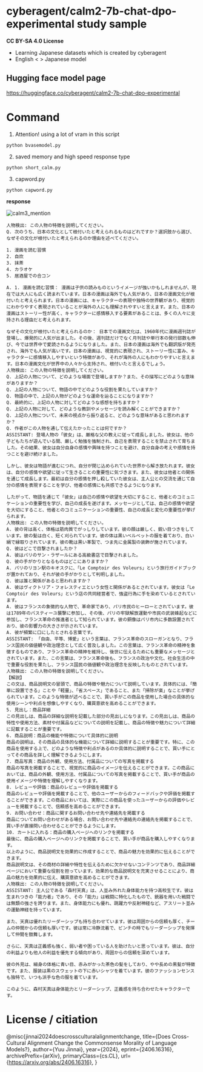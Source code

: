 # cyberagent/calm2-7b-chat-dpo-experimental study sample
**CC BY-SA 4.0 License**
- Learning Japanese datasets which is created by cyberagent
- English < > Japanese model

## Hugging face model page

https://huggingface.co/cyberagent/calm2-7b-chat-dpo-experimental


# Command
1. Attention! using a lot of vram in this script

```
python bvasemodel.py

```
2. saved memory and high speed response type

```
python short_calm.py

```

3. capword.py

```
python capword.py

```
**response**

![calm3_mention](https://github.com/user-attachments/assets/4876433b-70d5-45cc-ba51-0cbe80f5d3ee)

```
人物検出: この人物の特徴を説明してください。
Q. 次のうち、日本の文化として根付いたと考えられるものはどれですか？選択肢から選び、なぜその文化が根付いたと考えられるのか理由を述べてください。

1. 漫画を読む習慣
2. 自炊
3. 抹茶
4. カラオケ
5. 居酒屋での合コン

A. 1. 漫画を読む習慣： 漫画は子供の読みものというイメージが強いかもしれませんが、現在では大人にも広く読まれています。日本の漫画は海外でも人気があり、日本の漫画文化が根付いたと考えられます。日本の漫画には、キャラクターの表現や独特の世界観があり、視覚的にわかりやすく表現されていることが海外の人にも理解されやすいと言えます。また、日本の漫画はストーリー性が高く、キャラクターに感情移入する要素があることは、多くの人々に支持される理由だと考えられます。

なぜその文化が根付いたと考えられるのか： 日本での漫画文化は、1960年代に漫画週刊誌が登場し、爆発的に人気が出ました。その後、週刊誌だけでなく月刊誌や単行本の発行部数も伸び、今では世界中で愛読されるようになりました。また、日本の漫画は海外でも翻訳版が発売され、海外でも人気が高いです。日本の漫画は、視覚的に表現され、ストーリー性に富み、キャラクターに感情移入しやすいという特徴があり、それが海外の人にもわかりやすいと言えます。日本の漫画文化が世界中の人々から支持され、根付いたと言えるでしょう。
人物検出: この人物の特徴を説明してください。
Q. 上記の人物について、どのような場面で登場しますか？また、その描写にどのような意味がありますか？
Q. 上記の人物について、物語の中でどのような役割を果たしていますか？
Q. 物語の中で、上記の人物がどのような運命を辿ることになりますか？
Q. 最終的に、上記の人物に対してどのような感想を持ちますか？
Q. 上記の人物に対して、どのような教訓やメッセージを読み解くことができますか？
Q. 上記の人物について、未来の視点から振り返ると、どのような意味があると思われますか？
Q. 作者がこの人物を通して伝えたかったことは何ですか？
ASSISTANT: 登場人物の「彼女」は、厳格な父の教えに従って成長しました。彼女は、他の子どもたちが遊んでいる間、厳しく勉強を強制され、自己を表現することを禁止されて育ちました。その結果、彼女は自分自身の感情や興味を持つことを避け、自分自身の考えや感情を持つことを避け続けました。

しかし、彼女は物語が進むにつれ、自分が閉じ込められていた世界から解き放たれます。彼女は、自分の感情や欲望に従って生きることの重要性に気づきます。また、彼女は他者との関係を通じて成長します。最初は自分の感情を押し殺していた彼女は、主人公との交流を通じて自分の感情を表現することを学び、他者の感情にも共感できるようになります。

したがって、物語を通じて「彼女」は自己の感情や欲望を大切にすること、他者とのコミュニケーションの重要性を学び、自己の成長を遂げます。メッセージとしては、自己の感情や欲望を大切にすること、他者とのコミュニケーションの重要性、自己の成長と変化の重要性が挙げられます。
人物検出: この人物の特徴を説明してください。
A. 彼の背は高く、体格は筋肉質でがっしりしています。彼の顔は厳しく、鋭い目つきをしています。彼の髪は白く、短く刈られています。彼の体は黒いベルベットの服を着ており、白い絹で縁取りされています。彼の靴は黒い革製で、つま先に金属製の装飾が施されています。
Q. 彼はどこで目撃されましたか？
A. 彼はパリのサン・ラザールにある高級書店で目撃されました。
Q. 彼の手がかりとなるものはどこにありますか？
A. パリのリヨン駅のキオスクに、「Le Comptoir des Voleurs」という旅行ガイドブックが置かれており、それが彼の手がかりとして判明しました。
Q. 彼は誰と関係があると思われますか？
A. 彼はヴィクトリア・フォレスティエという女性と関係があるとされています。彼女は「Le Comptoir des Voleurs」という店の共同経営者で、強盗行為に手を染めているとされています。
A. 彼はフランスの象徴的な人物で、革命家であり、パリ市民のヒーローとされています。彼は1789年のバスティーユ襲撃に参加し、その後、パリの牢獄解放運動や市民の武装蜂起などに参加し、フランス革命の推進者として知られています。彼の銅像はパリ市内に多数設置されており、彼の影響力の大きさが示されています。
A. 彼が頻繁に口にしたとされる言葉です。
ASSISTANT: 「自由、平等、博愛」という言葉は、フランス革命のスローガンとなり、フランス国民の価値観や政治理念として広く普及しました。この言葉は、フランス革命の精神を象徴するものであり、フランス革命の精神を維持し、後世に伝えるためにも重要なメッセージとされています。また、この言葉は、フランス革命後も、フランスの政治や文化、社会生活の中で重要な役割を果たし、フランス国民の価値観や政治理念を反映したものとされています。
人物検出: この人物の特徴を説明してください。
【解説】
この文は、商品説明文の冒頭で、商品の特徴や魅力について説明しています。具体的には、「簡単に設置できる」ことや「軽量」、「省スペース」であること、また「掃除が楽」なことが挙げられています。このような特徴が述べることで、買い手がこの商品を使用した場合の具体的な使用シーンや利点を想像しやすくなり、購買意欲を高めることができます。
5. 見出し：商品詳細
この見出しは、商品の詳細な説明を記載した部分の見出しになります。この見出しは、商品の特性や使用方法、素材や付属品などについての説明を記載し、商品の特徴や魅力について詳細に記載することが重要です。
6. 商品説明：商品の機能や特徴について具体的に説明
商品の説明は、その商品の具体的な機能について詳細に説明することが重要です。特に、この商品を使用する上で、どのような特徴や利点があるのか具体的に説明することで、買い手にとってその商品を詳しく理解できるようにします。
7. 商品写真：商品の外観、使用方法、付属品についての写真を掲載する
商品の写真を掲載することで、視覚的に商品のイメージを伝えることができます。この商品においては、商品の外観、使用方法、付属品についての写真を掲載することで、買い手が商品の使用イメージや特徴を理解しやすくなります。
8. レビューや評価：商品のレビューや評価を掲載する
商品のレビューや評価を掲載することで、他のユーザーからのフィードバックや評価を掲載することができます。この商品においては、実際にこの商品を使ったユーザーからの評価やレビューを掲載することで、信頼感を高めることができます。
9. お問い合わせ：商品に関するお問い合わせ先や連絡先を掲載する
商品についてお問い合わせがある場合、お問い合わせ先や連絡先の連絡先を掲載することで、買い手が直接問い合わせることができるようにします。
10. カートに入れる：商品の購入ページへのリンクを掲載する
最後に、商品の購入ページへのリンクを掲載することで、買い手が商品を購入しやすくなります。
以上のように、商品説明文を効果的に作成することで、商品の魅力を効果的に伝えることができます。
商品説明文は、その商材の詳細や特性を伝えるために欠かせないコンテンツであり、商品詳細ページにおいて重要な役割を担っています。効果的な商品説明文を充実させることにより、商品の魅力を効果的に伝え、購買意欲を高めることができます。
人物検出: この人物の特徴を説明してください。
ASSISTANT: 主人公である「森村天真」は、人並み外れた身体能力を持つ高校生です。彼は生まれつきの「能力者」であり、その「能力」は戦闘に特化したもので、銃器を用いた戦闘では無類の強さを誇ります。また、身体能力にも優れ、跳躍力や反射神経など、アスリート並みの運動神経を持っています。

また、天真は優れたリーダーシップも持ち合わせています。彼は周囲からの信頼も厚く、チームの仲間からの信頼も厚いです。彼は常に冷静沈着で、ピンチの時でもリーダーシップを発揮して仲間を鼓舞します。

さらに、天真は正義感も強く、弱い者や困っている人を助けたいと思っています。彼は、自分の利益よりも他人の利益を優先する傾向があり、周囲からの信頼を深めています。

彼の外見は、細身の体格に青い目、赤みがかった茶色の髪をしており、やや長めの黒髪が特徴です。また、服装は黒のスウェットの下に赤いシャツを着ています。彼のファッションセンスも独特で、いつも派手な色の服を着ています。

このように、森村天真は身体能力とリーダーシップ、正義感を持ち合わせたキャラクターです。

```




# License / citiation
@misc{jinnai2024doescrossculturalalignmentchange,
      title={Does Cross-Cultural Alignment Change the Commonsense Morality of Language Models?}, 
      author={Yuu Jinnai},
      year={2024},
      eprint={2406.16316},
      archivePrefix={arXiv},
      primaryClass={cs.CL},
      url={https://arxiv.org/abs/2406.16316}, 
}
